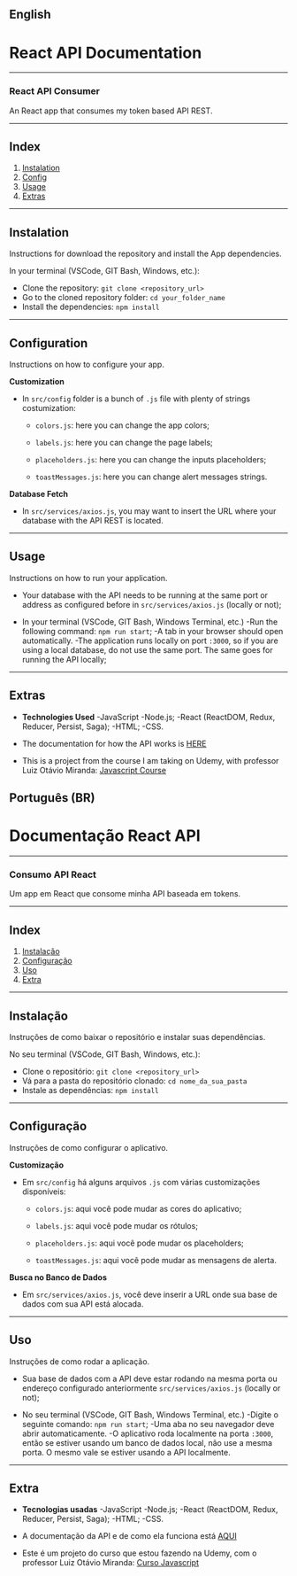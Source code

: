 ## English
# React API Documentation


---

### React API Consumer

An React app that consumes my token based API REST.

---

## Index

1. [Instalation](#instalation)
2. [Config](#config)
3. [Usage](#usage)
4. [Extras](#extras)

---

## Instalation

Instructions for download the repository and install the App dependencies.

In your terminal (VSCode, GIT Bash, Windows, etc.):

- Clone the repository: `git clone <repository_url>`
- Go to the cloned repository folder: `cd your_folder_name`
- Install the dependencies: `npm install`

---

## Configuration

Instructions on how to configure your app.

**Customization**
- In `src/config` folder is a bunch of `.js` file with plenty of strings costumization:
  - `colors.js`: here you can change the app colors;

  - `labels.js`: here you can change the page labels;

  - `placeholders.js`: here you can change the inputs placeholders;

  - `toastMessages.js`: here you can change alert messages strings.

**Database Fetch**
- In `src/services/axios.js`, you may want to insert the URL where your database with the API REST is located.

---

## Usage

Instructions on how to run your application.

- Your database with the API needs to be running at the same port or address as configured before in `src/services/axios.js` (locally or not);

- In your terminal (VSCode, GIT Bash, Windows Terminal, etc.)
  -Run the following command: `npm run start`;
  -A tab in your browser should open automatically.
  -The application runs locally on port `:3000`, so if you are using a local database, do not use the same port. The same goes for running the API locally;

---

## Extras

  - **Technologies Used**
    -JavaScript
    -Node.js;
    -React (ReactDOM, Redux, Reducer, Persist, Saga);
    -HTML;
    -CSS.

- The documentation for how the API works is [HERE](https://github.com/Nemitzz/TOKEN-BASED-API-REST)

- This is a project from the course I am taking on Udemy, with professor Luiz
  Otávio Miranda:
  [Javascript Course](https://www.udemy.com/course/curso-de-javascript-moderno-do-basico-ao-avancado/?couponCode=KEEPLEARNING)


## Português (BR)
  # Documentação React API


---

### Consumo API React

Um app em React que consome minha API baseada em tokens.

---

## Index

1. [Instalação](#instalação)
2. [Configuração](#configuração)
3. [Uso](#uso)
4. [Extra](#extra)

---

## Instalação

Instruções de como baixar o repositório e instalar suas dependências.

No seu terminal (VSCode, GIT Bash, Windows, etc.):

- Clone o repositório: `git clone <repository_url>`
- Vá para a pasta do repositório clonado: `cd nome_da_sua_pasta`
- Instale as dependências: `npm install`

---

## Configuração

Instruções de como configurar o aplicativo.

**Customização**
- Em `src/config` há alguns arquivos `.js` com várias customizações disponíveis:

  - `colors.js`: aqui você pode mudar as cores do aplicativo;

  - `labels.js`: aqui você pode mudar os rótulos;

  - `placeholders.js`: aqui você pode mudar os placeholders;

  - `toastMessages.js`: aqui você pode mudar as mensagens de alerta.

**Busca no Banco de Dados**
- Em `src/services/axios.js`, você deve inserir a URL onde sua base de dados com sua API está alocada.

---

## Uso

Instruções de como rodar a aplicação.

- Sua base de dados com a API deve estar rodando na mesma porta ou endereço configurado anteriormente `src/services/axios.js` (locally or not);

- No seu terminal (VSCode, GIT Bash, Windows Terminal, etc.)
  -Digite o seguinte comando: `npm run start`;
  -Uma aba no seu navegador deve abrir automaticamente.
  -O aplicativo roda localmente na porta `:3000`, então se estiver usando um banco de dados local, não use a mesma porta. O mesmo vale se estiver usando a API localmente.

---

## Extra

  - **Tecnologias usadas**
    -JavaScript
    -Node.js;
    -React (ReactDOM, Redux, Reducer, Persist, Saga);
    -HTML;
    -CSS.

- A documentação da API e de como ela funciona está [AQUI](https://github.com/Nemitzz/TOKEN-BASED-API-REST)

- Este é um projeto do curso que estou fazendo na Udemy, com o professor Luiz
  Otávio Miranda:
  [Curso Javascript](https://www.udemy.com/course/curso-de-javascript-moderno-do-basico-ao-avancado/?couponCode=KEEPLEARNING)

